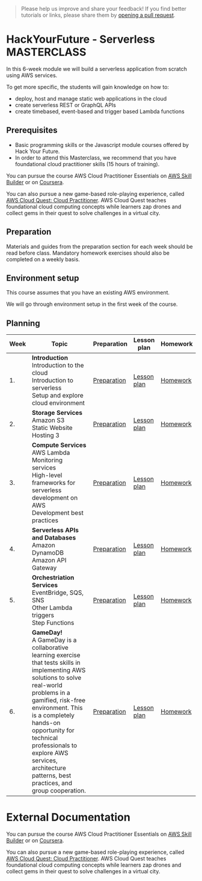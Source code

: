 > Please help us improve and share your feedback! If you find better tutorials
or links, please share them by [opening a pull request](https://github.com/HackYourFuture-CPH/masterclass/pulls).

# HackYourFuture - Serverless MASTERCLASS

In this 6-week module we will build a serverless application from scratch using AWS services. 

To get more specific, the students will gain knowledge on how to:
- deploy, host and manage static web applications in the cloud
- create serverless REST or GraphQL APIs
- create timebased, event-based and trigger based Lambda functions

## Prerequisites

- Basic programming skills or the Javascript module courses offered by Hack Your Future.
- In order to attend this Masterclass, we recommend that you have foundational cloud practitioner skills (15 hours of training). 

You can pursue the course AWS Cloud Practitioner Essentials on [AWS Skill Builder](https://explore.skillbuilder.aws/learn/course/internal/view/elearning/134/aws-cloud-practitioner-essentials) or on [Coursera](https://www.coursera.org/learn/aws-cloud-practitioner-essentials). 

You can also pursue a new game-based role-playing experience, called [AWS Cloud Quest: Cloud Practitioner](https://explore.skillbuilder.aws/learn/course/external/view/elearning/11458/aws-cloud-quest-cloud-practitioner). AWS Cloud Quest teaches foundational cloud computing concepts while learners zap drones and collect gems in their quest to solve challenges in a virtual city.

## Preparation

Materials and guides from the preparation section for each week should be read before class. Mandatory homework exercises should also be completed on a weekly basis.

## Environment setup

This course assumes that you have an existing AWS environment. 

We will go through environment setup in the first week of the course. 


## Planning
| Week | Topic                                                                                                             | Preparation                         | Lesson plan                         | Homework                      |
| ---- | ----------------------------------------------------------------------------------------------------------------- | ----------------------------------- | ----------------------------------- | ----------------------------- |
| 1.   | **Introduction** <br>  Introduction to the cloud <br> Introduction to serverless <br> Setup and explore cloud environment | [Preparation](week1/preparation.md) | [Lesson plan](week1/lesson-plan.md) | [Homework](week1/homework.md) |
| 2.   | **Storage Services** <br>Amazon S3 <br>Static Website Hosting 3                                                      | [Preparation](week2/preparation.md) | [Lesson plan](week2/lesson-plan.md) | [Homework](week2/homework.md) |
| 3.   | **Compute Services** <br> AWS Lambda <br>Monitoring services <br>High-level frameworks for serverless development on AWS <br> Development best practices                                   | [Preparation](week3/preparation.md) | [Lesson plan](week3/lesson-plan.md) | [Homework](week3/homework.md) |
| 4.   | **Serverless APIs and Databases** <br> Amazon DynamoDB <br> Amazon API Gateway                                     | [Preparation](week5/preparation.md) | [Lesson plan](week5/lesson-plan.md) | [Homework](week5/homework.md) |
| 5.   | **Orchestriation Services** <br> EventBridge, SQS, SNS <br> Other Lambda triggers <br> Step Functions                                     | [Preparation](week4/preparation.md) | [Lesson plan](week4/lesson-plan.md) | [Homework](week4/homework.md) |
| 6.   | **GameDay!** <br> A GameDay is a collaborative learning exercise that tests skills in implementing AWS solutions to solve real-world problems in a gamified, risk-free environment. This is a completely hands-on opportunity for technical professionals to explore AWS services, architecture patterns, best practices, and group cooperation.                                     | [Preparation](week6/preparation.md) | [Lesson plan](week6/lesson-plan.md) | [Homework](week6/homework.md) |


# External Documentation 

You can pursue the course AWS Cloud Practitioner Essentials on [AWS Skill Builder](https://explore.skillbuilder.aws/learn/course/internal/view/elearning/134/aws-cloud-practitioner-essentials) or on [Coursera](https://www.coursera.org/learn/aws-cloud-practitioner-essentials). 

You can also pursue a new game-based role-playing experience, called [AWS Cloud Quest: Cloud Practitioner](https://explore.skillbuilder.aws/learn/course/external/view/elearning/11458/aws-cloud-quest-cloud-practitioner). AWS Cloud Quest teaches foundational cloud computing concepts while learners zap drones and collect gems in their quest to solve challenges in a virtual city.